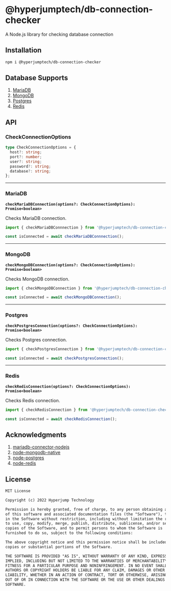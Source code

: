 # @hyperjumptech/db-connection-checker

A Node.js library for checking database connection

## Installation

```bash
npm i @hyperjumptech/db-connection-checker
```

## Database Supports

1. [MariaDB](#mariadb)
2. [MongoDB](#mongodb)
3. [Postgres](#postgres)
4. [Redis](#redis)

## API

### CheckConnectionOptions

```ts
type CheckConnectionOptions = {
  host?: string;
  port?: number;
  user?: string;
  password?: string;
  database?: string;
};
```

---

### MariaDB

**`checkMariaDBConnection(options?: CheckConnectionOptions): Promise<boolean>`**

Checks MariaDB connection.

```ts
import { checkMariaDBConnnection } from '@hyperjumptech/db-connection-checker';

const isConnected = await checkMariaDBConnnection();
```

---

### MongoDB

**`checkMongoDBConnection(options?: CheckConnectionOptions): Promise<boolean>`**

Checks MongoDB connection.

```ts
import { checkMongoDBConnection } from '@hyperjumptech/db-connection-checker';

const isConnected = await checkMongoDBConnection();
```

---

### Postgres

**`checkPostgresConnection(options?: CheckConnectionOptions): Promise<boolean>`**

Checks Postgres connection.

```ts
import { checkPostgresConnection } from '@hyperjumptech/db-connection-checker';

const isConnected = await checkPostgresConnection();
```

---

### Redis

**`checkRedisConnection(options?: CheckConnectionOptions): Promise<boolean>`**

Checks Redis connection.

```ts
import { checkRedisConnection } from '@hyperjumptech/db-connection-checker';

const isConnected = await checkRedisConnection();
```

## Acknowledgments

1. [mariadb-connector-nodejs](https://github.com/mariadb-corporation/mariadb-connector-nodejs)
2. [node-mongodb-native](https://github.com/mongodb/node-mongodb-native)
3. [node-postgres](https://github.com/brianc/node-postgres)
4. [node-redis](https://github.com/redis/node-redis)

## License

```txt
MIT License

Copyright (c) 2022 Hyperjump Technology

Permission is hereby granted, free of charge, to any person obtaining a copy
of this software and associated documentation files (the "Software"), to deal
in the Software without restriction, including without limitation the rights
to use, copy, modify, merge, publish, distribute, sublicense, and/or sell
copies of the Software, and to permit persons to whom the Software is
furnished to do so, subject to the following conditions:

The above copyright notice and this permission notice shall be included in all
copies or substantial portions of the Software.

THE SOFTWARE IS PROVIDED "AS IS", WITHOUT WARRANTY OF ANY KIND, EXPRESS OR
IMPLIED, INCLUDING BUT NOT LIMITED TO THE WARRANTIES OF MERCHANTABILITY,
FITNESS FOR A PARTICULAR PURPOSE AND NONINFRINGEMENT. IN NO EVENT SHALL THE
AUTHORS OR COPYRIGHT HOLDERS BE LIABLE FOR ANY CLAIM, DAMAGES OR OTHER
LIABILITY, WHETHER IN AN ACTION OF CONTRACT, TORT OR OTHERWISE, ARISING FROM,
OUT OF OR IN CONNECTION WITH THE SOFTWARE OR THE USE OR OTHER DEALINGS IN THE
SOFTWARE.
```
